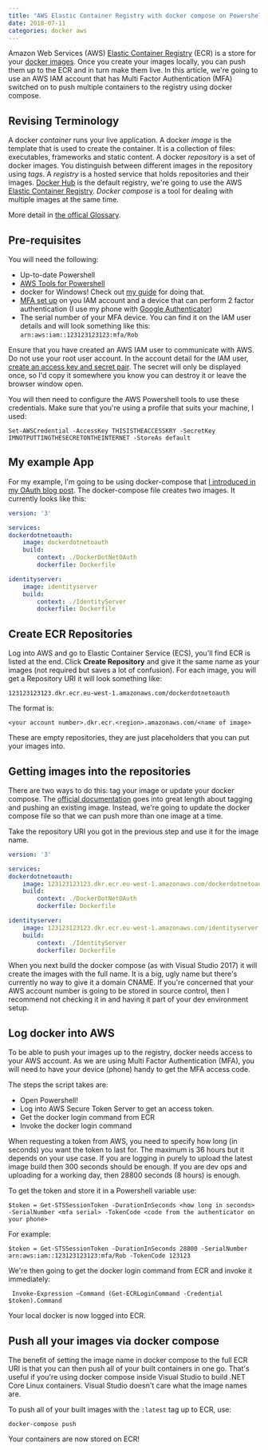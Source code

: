 ```yaml
---
title: "AWS Elastic Container Registry with docker compose on Powershell"
date: 2018-07-11
categories: docker aws
---
```

Amazon Web Services (AWS) [Elastic Container Registry](https://aws.amazon.com/ecr/) (ECR) is a store for your [docker images](https://docs.docker.com/glossary/?term=image). Once you create your images locally, you can push them up to the ECR and in turn make them live. In this article, we're going to use an AWS IAM account that has Multi Factor Authentication (MFA) switched on to push multiple containers to the registry using docker compose. 

## Revising Terminology
A docker _container_ runs your live application. A docker _image_ is the template that is used to create the container. It is a collection of files: executables, frameworks and static content. A docker _repository_ is a set of docker images. You distinguish between different images in the repository using _tags_. A _registry_ is a hosted service that holds repositories and their images. [Docker Hub](https://hub.docker.com/) is the default registry, we're going to use the AWS [Elastic Container Registry](https://aws.amazon.com/ecr/). _Docker compose_ is a tool for dealing with multiple images at the same time.

More detail in [the offical Glossary](https://docs.docker.com/glossary/).

## Pre-requisites
You will need the following:

- Up-to-date Powershell
- [AWS Tools for Powershell](https://docs.aws.amazon.com/powershell/latest/userguide/pstools-getting-set-up-windows.html)
- docker for Windows! Check out [my guide](https://brainwipe.github.io/2017-10-30-oauth-on-docker-part1) for doing that.
- [MFA set up](https://docs.aws.amazon.com/IAM/latest/UserGuide/id_credentials_mfa_enable.html) on you IAM account and a device that can perform 2 factor authentication (I use my phone with [Google Authenticator](https://support.google.com/accounts/answer/1066447?co=GENIE.Platform%3DAndroid&hl=en))
- The serial number of your MFA device. You can find it on the IAM user details and will look something like this: `arn:aws:iam::123123123123:mfa/Rob`

Ensure that you have created an AWS IAM user to communicate with AWS. Do not use your root user account. In the account detail for the IAM user, [create an access key and secret pair](https://docs.aws.amazon.com/powershell/latest/userguide/pstools-appendix-sign-up.html). The secret will only be displayed once, so I'd copy it somewhere you know you can destroy it or leave the browser window open. 

You will then need to configure the AWS Powershell tools to use these credentials. Make sure that you're using a profile that suits your machine, I used:

    Set-AWSCredential -AccessKey THISISTHEACCESSKRY -SecretKey IMNOTPUTTINGTHESECRETONTHEINTERNET -StoreAs default

## My example App
For my example, I'm going to be using docker-compose that [I introduced in my OAuth blog post](https://brainwipe.github.io/2017-10-30-oauth-on-docker-part1). The docker-compose file creates two images. It currently looks like this: 

```yml
version: '3'

services:
dockerdotnetoauth:
    image: dockerdotnetoauth
    build:
        context: ./DockerDotNetOAuth
        dockerfile: Dockerfile

identityserver:
    image: identityserver
    build:
        context: ./IdentityServer
        dockerfile: Dockerfile
```

## Create ECR Repositories
Log into AWS and go to Elastic Container Service (ECS), you'll find ECR is listed at the end. Click **Create Repository** and give it the same name as your images (not required but saves a lot of confusion). For each image, you will get a Repository URI it will look something like:

    123123123123.dkr.ecr.eu-west-1.amazonaws.com/dockerdotnetoauth

The format is:

    <your account number>.dkr.ecr.<region>.amazonaws.com/<name of image>

These are empty repositories, they are just placeholders that you can put your images into.

## Getting images into the repositories
There are two ways to do this: tag your image or update your docker compose. The [official documentation](https://docs.aws.amazon.com/AmazonECR/latest/userguide/docker-push-ecr-image.html) goes into great length about tagging and pushing an existing image. Instead, we're going to update the docker compose file so that we can push more than one image at a time.

Take the repository URI you got in the previous step and use it for the image name.

```yml
version: '3'

services:
dockerdotnetoauth:
    image: 123123123123.dkr.ecr.eu-west-1.amazonaws.com/dockerdotnetoauth
    build:
        context: ./DockerDotNetOAuth
        dockerfile: Dockerfile

identityserver:
    image: 123123123123.dkr.ecr.eu-west-1.amazonaws.com/identityserver
    build:
        context: ./IdentityServer
        dockerfile: Dockerfile
```

When you next build the docker compose (as with Visual Studio 2017) it will create the images with the full name. It is a big, ugly name but there's currently no way to give it a domain CNAME. If you're concerned that your AWS account number is going to be stored in source control, then I recommend not checking it in and having it part of your dev environment setup.

## Log docker into AWS
To be able to push your images up to the registry, docker needs access to your AWS account. As we are using Multi Factor Authentication (MFA), you will need to have your device (phone) handy to get the MFA access code.

The steps the script takes are:
- Open Powershell!
- Log into AWS Secure Token Server to get an access token.
- Get the docker login command from ECR
- Invoke the docker login command

When requesting a token from AWS, you need to specify how long (in seconds) you want the token to last for. The maximum is 36 hours but it depends on your use case. If you are logging in purely to upload the latest image build then 300 seconds should be enough. If you are dev ops and uploading for a working day, then 28800 seconds (8 hours) is enough.

To get the token and store it in a Powershell variable use:

    $token = Get-STSSessionToken -DurationInSeconds <how long in seconds> -SerialNumber <mfa serial> -TokenCode <code from the authenticator on your phone>

For example:

    $token = Get-STSSessionToken -DurationInSeconds 28800 -SerialNumber arn:aws:iam::123123123123:mfa/Rob -TokenCode 123123

We're then going to get the docker login command from ECR and invoke it immediately:

     Invoke-Expression –Command (Get-ECRLoginCommand -Credential $token).Command

Your local docker is now logged into ECR.

## Push all your images via docker compose
The benefit of setting the image name in docker compose to the full ECR URI is that you can then push all of your built containers in one go. That's useful if you're using docker compose inside Visual Studio to build .NET Core Linux containers. Visual Studio doesn't care what the image names are.

To push all of your built images with the `:latest` tag up to ECR, use:

    docker-compose push

Your containers are now stored on ECR!